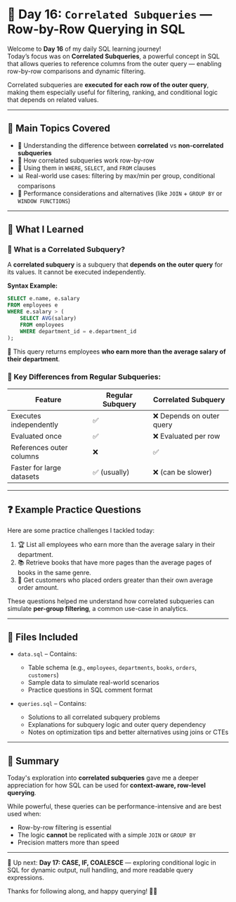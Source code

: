 # 🔄 Day 16: `Correlated Subqueries` — Row-by-Row Querying in SQL

Welcome to **Day 16** of my daily SQL learning journey!  
Today’s focus was on **Correlated Subqueries**, a powerful concept in SQL that allows queries to reference columns from the outer query — enabling row-by-row comparisons and dynamic filtering.

Correlated subqueries are **executed for each row of the outer query**, making them especially useful for filtering, ranking, and conditional logic that depends on related values.

---

## 🧠 Main Topics Covered

- 🧩 Understanding the difference between **correlated** vs **non-correlated subqueries**
- 🔄 How correlated subqueries work row-by-row
- 🎯 Using them in `WHERE`, `SELECT`, and `FROM` clauses
- 📊 Real-world use cases: filtering by max/min per group, conditional comparisons
- 🚫 Performance considerations and alternatives (like `JOIN` + `GROUP BY` or `WINDOW FUNCTIONS`)

---

## 📖 What I Learned

### 🔹 What is a Correlated Subquery?

A **correlated subquery** is a subquery that **depends on the outer query** for its values. It cannot be executed independently.

**Syntax Example:**

```sql
SELECT e.name, e.salary
FROM employees e
WHERE e.salary > (
    SELECT AVG(salary)
    FROM employees
    WHERE department_id = e.department_id
);
````

🧠 This query returns employees **who earn more than the average salary of their department**.

### 🔎 Key Differences from Regular Subqueries:

| Feature                   | Regular Subquery | Correlated Subquery      |
| ------------------------- | ---------------- | ------------------------ |
| Executes independently    | ✅                | ❌ Depends on outer query |
| Evaluated once            | ✅                | ❌ Evaluated per row      |
| References outer columns  | ❌                | ✅                        |
| Faster for large datasets | ✅ (usually)      | ❌ (can be slower)        |

---

## ❓ Example Practice Questions

Here are some practice challenges I tackled today:

1. 🏆 List all employees who earn more than the average salary in their department.
2. 📚 Retrieve books that have more pages than the average pages of books in the same genre.
3. 🛒 Get customers who placed orders greater than their own average order amount.

These questions helped me understand how correlated subqueries can simulate **per-group filtering**, a common use-case in analytics.

---

## 📂 Files Included

* `data.sql` – Contains:

  * Table schema (e.g., `employees`, `departments`, `books`, `orders`, `customers`)
  * Sample data to simulate real-world scenarios
  * Practice questions in SQL comment format

* `queries.sql` – Contains:

  * Solutions to all correlated subquery problems
  * Explanations for subquery logic and outer query dependency
  * Notes on optimization tips and better alternatives using joins or CTEs

---

## 📝 Summary

Today's exploration into **correlated subqueries** gave me a deeper appreciation for how SQL can be used for **context-aware, row-level querying**.

While powerful, these queries can be performance-intensive and are best used when:

* Row-by-row filtering is essential
* The logic **cannot** be replicated with a simple `JOIN` or `GROUP BY`
* Precision matters more than speed

---

📅 Up next: **Day 17:  CASE, IF, COALESCE** — exploring conditional logic in SQL for dynamic output, null handling, and more readable query expressions.

Thanks for following along, and happy querying! 🧠💡


